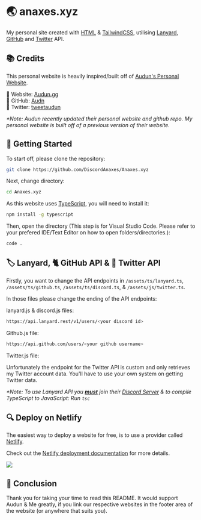# 🌏 anaxes.xyz

My personal site created with [HTML](https://www.w3schools.com/html/) & [TailwindCSS](https://tailwindcss.com), utilising [Lanyard](https://discord.com/invite/UrXF2cfJ7F), [GitHub](https://api.github.com) and [Twitter](https://developer.twitter.com) API.

## 📚 Credits

This personal website is heavily inspired/built off of [Audun's Personal Website](https://audun.gg).

🔗 Website: [Audun.gg](https://audun.gg)
<br/>
🔗 GitHub: [Audn](https://github.com/audn)
<br/>
🔗 Twitter: [tweetaudun](https://twitter.com/tweetaudun)

_\*Note: Audun recently updated their personal website and github repo. My personal website is built off of a previous version of their website._

## 🚀 Getting Started

To start off, please clone the repository:

```bash
git clone https://github.com/DiscordAnaxes/Anaxes.xyz
```

Next, change directory:

```bash
cd Anaxes.xyz
```

As this website uses [TypeScript](https://www.typescriptlang.org/), you will need to install it:

```bash
npm install -g typescript
```

Then, open the directory (This step is for Visual Studio Code. Please refer to your prefered IDE/Text Editor on how to open folders/directories.):

```bash
code .
```

## 🏷️ Lanyard, 🐈 GitHub API & 🐤 Twitter API

Firstly, you want to change the API endpoints in `/assets/ts/lanyard.ts`, `/assets/ts/github.ts`, `/assets/ts/discord.ts`, & `/assets/js/twitter.ts`.

In those files please change the ending of the API endpoints:

lanyard.js & discord.js files:

```bash
https://api.lanyard.rest/v1/users/<your discord id>
```

Github.js file:

```bash
https://api.github.com/users/<your github username>
```

Twitter.js file:

Unfortunately the endpoint for the Twitter API is custom and only retrieves my Twitter account data. You'll have to use your own system on getting Twitter data.

_\*Note: To use Lanyard API you <strong><u>must</u></strong> join their [Discord Server](https://discord.com/invite/UrXF2cfJ7F) & to compile TypeScript to JavaScript: Run `tsc`_

## 🔍 Deploy on Netlify

The easiest way to deploy a website for free, is to use a provider called [Netlify](https://netlify.com).

Check out the [Netlify deployment documentation](https://www.netlify.com/blog/2016/09/29/a-step-by-step-guide-deploying-on-netlify/) for more details.

<a href="https://app.netlify.com/start/deploy?repository=https://github.com/DiscordAnaxes/Anaxes.xyz"><img src="https://www.netlify.com/img/deploy/button.svg"/></a>

## 👋 Conclusion

Thank you for taking your time to read this README. It would support Audun & Me greatly, if you link our respective websites in the footer area of the website (or anywhere that suits you).
